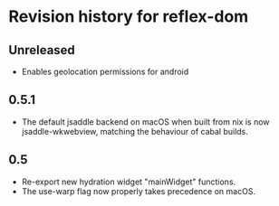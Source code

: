 # Revision history for reflex-dom

## Unreleased
* Enables geolocation permissions for android

## 0.5.1

* The default jsaddle backend on macOS when built from nix
  is now jsaddle-wkwebview, matching the behaviour of cabal
  builds.

## 0.5

* Re-export new hydration widget "mainWidget" functions.
* The use-warp flag now properly takes precedence on macOS.
